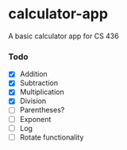 # calculator-app
A basic calculator app for CS 436

### Todo
- [x] Addition
- [x] Subtraction
- [x] Multiplication
- [x] Division
- [ ] Parentheses?
- [ ] Exponent
- [ ] Log
- [ ] Rotate functionality
